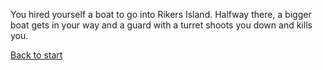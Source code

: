 You hired yourself a boat to go into Rikers Island. Halfway there, a bigger boat gets in your way and a guard with a turret shoots you down and kills you.

[Back to start](Start.txt)
